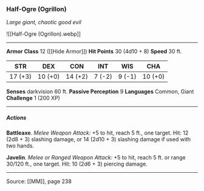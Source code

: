 ### Half-Ogre (Ogrillon)
_Large giant, chaotic good evil_

![[Half-Ogre (Ogrillon).webp]]




---

**Armor Class** 12 ([[Hide Armor]])
**Hit Points** 30 (4d10 + 8)
**Speed** 30 ft.

| STR     | DEX     | CON     | INT     | WIS     | CHA     |
|---------|---------|---------|---------|---------|---------|
| 17 (+3) | 10 (+0) | 14 (+2) | 7 (-2) | 9 (-1) | 10 (+0) |

**Senses** darkvision 60 ft.
**Passive Perception** 9
**Languages** Common, Giant
**Challenge** 1 (200 XP)

---

##### Actions
**Battleaxe**. _Melee Weapon Attack:_ +5 to hit, reach 5 ft., one target. Hit: 12 (2d8 + 3) slashing damage, or 14 (2d10 + 3) slashing damage if used with two hands.

**Javelin**. _Melee or Ranged Weapon Attack:_ +5 to hit, reach 5 ft. or range 30/120 ft., one target. Hit: 10 (2d6 + 3) piercing damage.


---

Source: [[MM]], page 238
